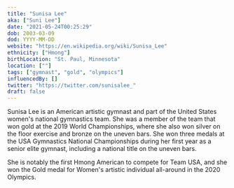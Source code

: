 ```yaml
---
title: "Sunisa Lee"
aka: ["Suni Lee"]
date: "2021-05-24T00:25:29"
dob: 2003-03-09
dod: YYYY-MM-DD
website: "https://en.wikipedia.org/wiki/Sunisa_Lee"
ethnicity: ["Hmong"]
birthLocation: "St. Paul, Minnesota"
location: [""]
tags: ["gymnast", "gold", "olympics"]
influencedBy: []
twitter: "https://twitter.com/sunisalee_"
draft: false
---
```


Sunisa Lee is an American artistic gymnast and part of the United States women's national gymnastics team. She was a member of the team that won gold at the 2019 World Championships, where she also won silver on the floor exercise and bronze on the uneven bars. She won three medals at the USA Gymnastics National Championships during her first year as a senior elite gymnast, including a national title on the uneven bars.

She is notably the first Hmong American to compete for Team USA, and she won the Gold medal for Women's artistic individual all-around in the 2020 Olympics.
